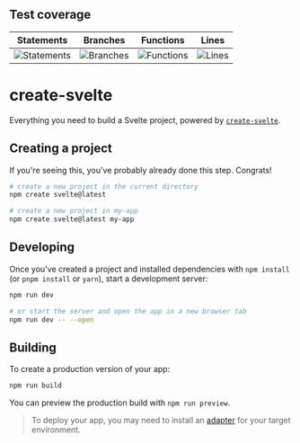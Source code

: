 ## Test coverage

| Statements                                                                                                                                                         | Branches                                                                                                                                                       | Functions                                                                                                                                                        | Lines                                                                                                                                                    |
| ------------------------------------------------------------------------------------------------------------------------------------------------------------------ | -------------------------------------------------------------------------------------------------------------------------------------------------------------- | ---------------------------------------------------------------------------------------------------------------------------------------------------------------- | -------------------------------------------------------------------------------------------------------------------------------------------------------- |
| ![Statements](https://img.shields.io/endpoint?style=flat&url=https://gist.githubusercontent.com/jamesbirtles/6739d20e305eacd5127b1bc63593832e/raw/statements.json) | ![Branches](https://img.shields.io/endpoint?style=flat&url=https://gist.githubusercontent.com/jamesbirtles/6739d20e305eacd5127b1bc63593832e/raw/branches.json) | ![Functions](https://img.shields.io/endpoint?style=flat&url=https://gist.githubusercontent.com/jamesbirtles/6739d20e305eacd5127b1bc63593832e/raw/functions.json) | ![Lines](https://img.shields.io/endpoint?style=flat&url=https://gist.githubusercontent.com/jamesbirtles/6739d20e305eacd5127b1bc63593832e/raw/lines.json) |

# create-svelte

Everything you need to build a Svelte project, powered by [`create-svelte`](https://github.com/sveltejs/kit/tree/master/packages/create-svelte).

## Creating a project

If you're seeing this, you've probably already done this step. Congrats!

```bash
# create a new project in the current directory
npm create svelte@latest

# create a new project in my-app
npm create svelte@latest my-app
```

## Developing

Once you've created a project and installed dependencies with `npm install` (or `pnpm install` or `yarn`), start a development server:

```bash
npm run dev

# or start the server and open the app in a new browser tab
npm run dev -- --open
```

## Building

To create a production version of your app:

```bash
npm run build
```

You can preview the production build with `npm run preview`.

> To deploy your app, you may need to install an [adapter](https://kit.svelte.dev/docs/adapters) for your target environment.
